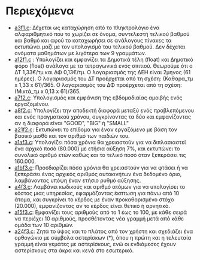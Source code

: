 # Περιεχόμενα

*  [a3f1.c](./a3f1.c):   Δέχεται ως καταχώρηση από το πληκτρολόγιο ένα αλφαριθμητικό που το χωρίζει σε όνομα, συντελεστή τελικού βαθμού και βαθμό και αφού το καταχωρήσει σε ανάλογους πίνακες τα εκτυπώνει μαζί με τον υπολογισμό του τελικού βαθμού. Δεν δέχεται ονόματα μαθημάτων με λιγότερα των 9 γραμμάτων.  
* [a12f1.c](./a12f1.c) :  Υπολογίζει και εμφανίζει τα Δημοτικά τέλη (float) και Δημοτικό φόρο (float) ανάλογα με τα τετραγωνικά ενός σπιτιού. Θεωρούμε ότι ο ΔΤ 1,33€/τμ και ΔΦ 0,13€/τμ. Ο λογαριασμός της ΔΕΗ είναι 2μηνος (61 ημέρες). Ο λογαριασμός του ΔΤ προέρχεται από τη σχέση: (Καθαρα_τμ x 1,33 x 61)/365. Ο λογαριασμός του ΔΦ προέρχεται από τη σχέση:(Μικτά_τμ x 0,13 x 61)/365.
* [a7f2.c](./a7f2.c): Υπολογισμός και εμφάνιση της εβδομαδιαίας αμοιβής ενός εργαζομένου.
* [a8f2.c](./a8f2.c): Υπολογίζει την αποδεκτή διαφορά μεταξύ ενός προβλεπόμενου και ενός πραγματικού χρόνου, συγκρίνοντας τα δύο και εμφανίζοντας αν η διαφορά είναι "GOOD", "BIG" ή "SMALL"
* [a21f2.c](./a21f2.c): Εκτυπώνει το επίδομα για έναν εργαζόμενο με βάση τον βασικό μισθό και τον αριθμό των παιδιών του.
* [a1af3.c](./a1af3.c): Υπολογίζει πόσα χρόνια θα χρειαστούν για να διπλασιαστεί ένα αρχικό ποσό (80.000) με ετήσια αύξηση 7%, και εκτυπώνει το συνολικό αριθμό ετών καθώς και το τελικό ποσό όταν ξεπεράσει τις 160.000.
* [a1bf3.c](./a1bf3.c): Προσδιορίζει πόσα χρόνια θα χρειαστούν για να φτάσει ή να ξεπεράσει ένας αρχικός αριθμός αυτοκινήτων ένα δεδομένο όριο, λαμβάνοντας υπόψη έναν ετήσιο ρυθμό αύξησης.
* [a4f3.c](./a4f3.c): Λαμβάνει κωδικούς και αριθμό ατόμων για να υπολογίσει το κόστος μιας υπηρεσίας, εφαρμόζοντας έκπτωση για πάνω από 10 άτομα, και συγκρίνει το κέρδος με έναν προκαθορισμένο στόχο (20.000), εμφανίζοντας αν το κέρδος είναι θετικό ή αρνητικό.
* [a15f3.c](./a15f3.c): Εμφανίζει τους αριθμούς από το 1 έως το 100, με κάθε σειρά να περιέχει 10 αριθμούς, προσθέτοντας νέα γραμμή μετά από κάθε ομάδα των 10 αριθμών.
* [a24f3.c](./a24f3.c): Ζητά το ύψος και το πλάτος από τον χρήστη και σχεδιάζει ένα ορθογώνιο με σύμβολα αστερίσκων (*), όπου η πρώτη και η τελευταία γραμμή είναι γεμάτες με αστερίσκους, ενώ οι ενδιάμεσες έχουν αστερίσκους στα άκρα και κενά στο εσωτερικό.

